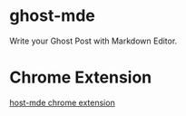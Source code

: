 # ghost-mde
Write your Ghost Post with Markdown Editor.

# Chrome Extension

[host-mde chrome extension](https://chrome.google.com/webstore/detail/ghost-mde/laoklpeeddabbhgamhegeimhgljfjedc?authuser=0)
